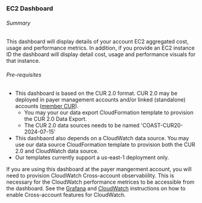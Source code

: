 ### EC2 Dashboard 

###### Summary

This dashboard will display details of your account EC2 aggregated cost, usage and performance metrics.  In addition, if you provide an EC2 instance ID the dashboard will display detail cost, usage and performance visuals for that instance.

###### Pre-requisites

- This dashboard is based on the CUR 2.0 format.  CUR 2.0 may be deployed in payer management accounts and/or linked (standalone) accounts ([member CUR](https://aws.amazon.com/about-aws/whats-new/2020/12/cost-and-usage-report-now-available-to-member-linked-accounts/)).
    -  You may your our data export CloudFormation template to provision the CUR 2.0 Data Export.
    - The CUR 2.0 data sources needs to be named 'COAST-CUR20-2024-07-15'
- This dashbaord also depends on a CloudWatch data source.  You may use our data source CloudFormation template to provision both the CUR 2.0 and CloudWatch data source. 
- Our templates currently support a us-east-1 deployment only.

If you are using this dashboard at the payer mangerment account, you will need to provision CloudWatch Cross-account observabiility.  This is necessary for the CloudWatch performance metrices to be accessible from the dashboard.  See the [Grafana](https://docs.aws.amazon.com/grafana/latest/userguide/cloudwatch-cross-account.html) and [CloudWatch](https://docs.aws.amazon.com/AmazonCloudWatch/latest/monitoring/CloudWatch-Unified-Cross-Account.html) instructions on how to enable Cross-account features for CloudWatch. 